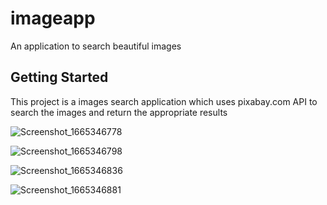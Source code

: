 # imageapp

An application to search beautiful images

## Getting Started

This project is a images search application which uses pixabay.com API to search the images and return the appropriate results

![Screenshot_1665346778](https://user-images.githubusercontent.com/51371766/194778505-5735d844-903d-464f-9f8a-c6ef38d619d9.png)

![Screenshot_1665346798](https://user-images.githubusercontent.com/51371766/194778514-d4f07d5f-f430-4d8c-b1c5-b077e75c3740.png)

![Screenshot_1665346836](https://user-images.githubusercontent.com/51371766/194778522-2e9df700-8e61-4ed5-a287-e66e004c65a4.png)

![Screenshot_1665346881](https://user-images.githubusercontent.com/51371766/194778530-646f975e-1384-4296-b219-1215e029a29e.png)
